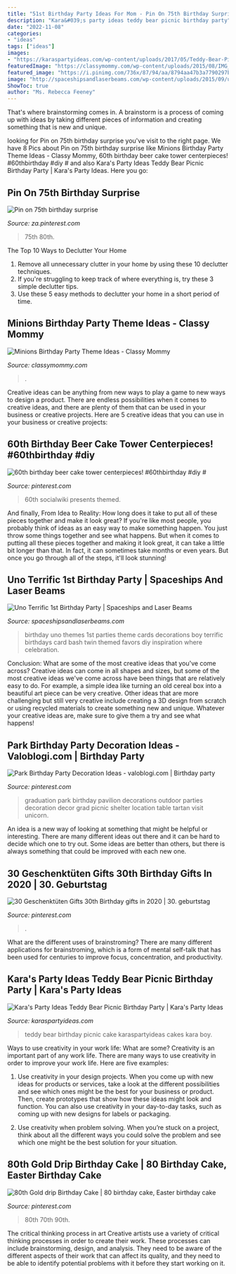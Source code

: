 ```yaml
---
title: "51st Birthday Party Ideas For Mom - Pin On 75th Birthday Surprise"
description: "Kara&#039;s party ideas teddy bear picnic birthday party"
date: "2022-11-08"
categories:
- "ideas"
tags: ["ideas"]
images:
- "https://karaspartyideas.com/wp-content/uploads/2017/05/Teddy-Bear-Picnic-Birthday-Party-via-Karas-Party-Ideas-KarasPartyIdeas.com14.jpg"
featuredImage: "https://classymommy.com/wp-content/uploads/2015/08/IMG_0336.jpg"
featured_image: "https://i.pinimg.com/736x/87/94/aa/8794aa47b3a7790297baeafd8520daae.jpg"
image: "http://spaceshipsandlaserbeams.com/wp-content/uploads/2015/09/uno-birthday-party-ideas.jpg"
ShowToc: true
author: "Ms. Rebecca Feeney"
---
```



That's where brainstorming comes in. A brainstorm is a process of coming up with ideas by taking different pieces of information and creating something that is new and unique.

	

		
looking for Pin on 75th birthday surprise you've visit to the right page. We have 8 Pics about Pin on 75th birthday surprise like Minions Birthday Party Theme Ideas - Classy Mommy, 60th birthday beer cake tower centerpieces! #60thbirthday #diy # and also Kara&#039;s Party Ideas Teddy Bear Picnic Birthday Party | Kara&#039;s Party Ideas. Here you go:
		
    
## Pin On 75th Birthday Surprise

<img loading=lazy src="https://i.pinimg.com/736x/d8/68/35/d86835aa7c0690d5dde2daa6db2cd262.jpg" onerror="this.onerror=null;this.src='https://tse3.mm.bing.net/th?id=OIP.LOebthK18_Qm9o4MfN027wHaKU&amp;pid=15.1';" alt="Pin on 75th birthday surprise">

_Source: za.pinterest.com_

>75th 80th. 

	

The Top 10 Ways to Declutter Your Home
1. Remove all unnecessary clutter in your home by using these 10 declutter techniques.
2. If you're struggling to keep track of where everything is, try these 3 simple declutter tips.
3. Use these 5 easy methods to declutter your home in a short period of time.

    
## Minions Birthday Party Theme Ideas - Classy Mommy

<img loading=lazy src="https://classymommy.com/wp-content/uploads/2015/08/IMG_0336.jpg" onerror="this.onerror=null;this.src='https://tse3.mm.bing.net/th?id=OIP.EeCMJwmRcwA-KeoIb0oVSgHaJ4&amp;pid=15.1';" alt="Minions Birthday Party Theme Ideas - Classy Mommy">

_Source: classymommy.com_

>. 

	

Creative ideas can be anything from new ways to play a game to new ways to design a product. There are endless possibilities when it comes to creative ideas, and there are plenty of them that can be used in your business or creative projects. Here are 5 creative ideas that you can use in your business or creative projects:

    
## 60th Birthday Beer Cake Tower Centerpieces! #60thbirthday #diy #

<img loading=lazy src="https://i.pinimg.com/736x/87/94/aa/8794aa47b3a7790297baeafd8520daae.jpg" onerror="this.onerror=null;this.src='https://tse2.mm.bing.net/th?id=OIP.Z3rMbtSpVer-9junRgCDbAHaNK&amp;pid=15.1';" alt="60th birthday beer cake tower centerpieces! #60thbirthday #diy #">

_Source: pinterest.com_

>60th socialwiki presents themed. 

	

And finally, From Idea to Reality: How long does it take to put all of these pieces together and make it look great?
If you're like most people, you probably think of ideas as an easy way to make something happen. You just throw some things together and see what happens. But when it comes to putting all these pieces together and making it look great, it can take a little bit longer than that. In fact, it can sometimes take months or even years. But once you go through all of the steps, it'll look stunning!

    
## Uno Terrific 1st Birthday Party | Spaceships And Laser Beams

<img loading=lazy src="http://spaceshipsandlaserbeams.com/wp-content/uploads/2015/09/uno-birthday-party-ideas.jpg" onerror="this.onerror=null;this.src='https://tse3.mm.bing.net/th?id=OIP.hqK4rGpqvacX6IB3VZCt7gHaLH&amp;pid=15.1';" alt="Uno Terrific 1st Birthday Party | Spaceships and Laser Beams">

_Source: spaceshipsandlaserbeams.com_

>birthday uno themes 1st parties theme cards decorations boy terrific birthdays card bash twin themed favors diy inspiration where celebration. 

	

Conclusion: What are some of the most creative ideas that you've come across?
Creative ideas can come in all shapes and sizes, but some of the most creative ideas we've come across have been things that are relatively easy to do. For example, a simple idea like turning an old cereal box into a beautiful art piece can be very creative. Other ideas that are more challenging but still very creative include creating a 3D design from scratch or using recycled materials to create something new and unique. Whatever your creative ideas are, make sure to give them a try and see what happens!

    
## Park Birthday Party Decoration Ideas - Valoblogi.com | Birthday Party

<img loading=lazy src="https://i.pinimg.com/736x/ed/5a/ac/ed5aac8ce4016ad8b388520d64a70c96.jpg" onerror="this.onerror=null;this.src='https://tse1.mm.bing.net/th?id=OIP.e6FVS02drqgcq9qW4qUxfAHaLJ&amp;pid=15.1';" alt="Park Birthday Party Decoration Ideas - valoblogi.com | Birthday party">

_Source: pinterest.com_

>graduation park birthday pavilion decorations outdoor parties decoration decor grad picnic shelter location table tartan visit unicorn. 

	

An idea is a new way of looking at something that might be helpful or interesting. There are many different ideas out there and it can be hard to decide which one to try out. Some ideas are better than others, but there is always something that could be improved with each new one.

    
## 30 Geschenktüten Gifts 30th Birthday Gifts In 2020 | 30. Geburtstag

<img loading=lazy src="https://i.pinimg.com/736x/f7/90/e3/f790e37f6524e1ea1e66aa37fd18166c.jpg" onerror="this.onerror=null;this.src='https://tse3.mm.bing.net/th?id=OIP.GlOifrCPuOxciv5VlZUXyQHaJ3&amp;pid=15.1';" alt="30 Geschenktüten Gifts 30th Birthday gifts in 2020 | 30. geburtstag">

_Source: pinterest.com_

>. 

	

What are the different uses of brainstroming?
There are many different applications for brainstroming, which is a form of mental self-talk that has been used for centuries to improve focus, concentration, and productivity.

    
## Kara&#039;s Party Ideas Teddy Bear Picnic Birthday Party | Kara&#039;s Party Ideas

<img loading=lazy src="https://karaspartyideas.com/wp-content/uploads/2017/05/Teddy-Bear-Picnic-Birthday-Party-via-Karas-Party-Ideas-KarasPartyIdeas.com14.jpg" onerror="this.onerror=null;this.src='https://tse4.mm.bing.net/th?id=OIP.iJIvVOOoSotlg0ARjnNaFAHaJ3&amp;pid=15.1';" alt="Kara&#039;s Party Ideas Teddy Bear Picnic Birthday Party | Kara&#039;s Party Ideas">

_Source: karaspartyideas.com_

>teddy bear birthday picnic cake karaspartyideas cakes kara boy. 

	

Ways to use creativity in your work life: What are some?
Creativity is an important part of any work life. There are many ways to use creativity in order to improve your work life. Here are five examples: 
1. Use creativity in your design projects. When you come up with new ideas for products or services, take a look at the different possibilities and see which ones might be the best for your business or product. Then, create prototypes that show how these ideas might look and function. You can also use creativity in your day-to-day tasks, such as coming up with new designs for labels or packaging. 

2. Use creativity when problem solving. When you’re stuck on a project, think about all the different ways you could solve the problem and see which one might be the best solution for your situation.

    
## 80th Gold Drip Birthday Cake | 80 Birthday Cake, Easter Birthday Cake

<img loading=lazy src="https://i.pinimg.com/736x/50/45/b5/5045b5d302b0972f7f2fd0eb70eec636.jpg" onerror="this.onerror=null;this.src='https://tse2.mm.bing.net/th?id=OIP.iCbojnA9rJVflqXR3-wLuwHaJ3&amp;pid=15.1';" alt="80th Gold drip Birthday Cake | 80 birthday cake, Easter birthday cake">

_Source: pinterest.com_

>80th 70th 90th. 

	

The critical thinking process in art
Creative artists use a variety of critical thinking processes in order to create their work. These processes can include brainstorming, design, and analysis. They need to be aware of the different aspects of their work that can affect its quality, and they need to be able to identify potential problems with it before they start working on it.

